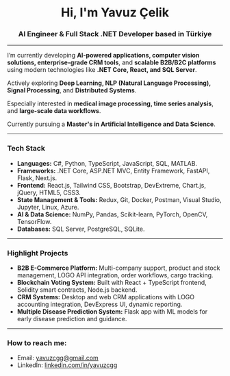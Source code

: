 <h1 align="center">Hi, I'm Yavuz Çelik</h1>
<h3 align="center">AI Engineer & Full Stack .NET Developer based in Türkiye</h3>

---

I’m currently developing **AI-powered applications, computer vision solutions, enterprise-grade CRM tools**, and **scalable B2B/B2C platforms** using modern technologies like **.NET Core, React, and SQL Server**.

Actively exploring **Deep Learning, NLP (Natural Language Processing), Signal Processing**, and **Distributed Systems**.

Especially interested in **medical image processing, time series analysis**, and **large-scale data workflows**.

Currently pursuing a **Master's in Artificial Intelligence and Data Science**.

---

### Tech Stack

-  **Languages:** C#, Python, TypeScript, JavaScript, SQL, MATLAB.  
-  **Frameworks:** .NET Core, ASP.NET MVC, Entity Framework, FastAPI, Flask, Next.js.  
-  **Frontend:** React.js, Tailwind CSS, Bootstrap, DevExtreme, Chart.js, jQuery, HTML5, CSS3.  
-  **State Management & Tools:** Redux, Git, Docker, Postman, Visual Studio, Jupyter, Linux, Azure.  
-  **AI & Data Science:** NumPy, Pandas, Scikit-learn, PyTorch, OpenCV, TensorFlow.  
-  **Databases:** SQL Server, PostgreSQL, SQLite.

---

### Highlight Projects

- **B2B E-Commerce Platform:** Multi-company support, product and stock management, LOGO API integration, order workflows, cargo tracking.  
- **Blockchain Voting System:** Built with React + TypeScript frontend, Solidity smart contracts, Node.js backend.  
- **CRM Systems:** Desktop and web CRM applications with LOGO accounting integration, DevExpress UI, dynamic reporting.
- **Multiple Disease Prediction System:** Flask app with ML models for early disease prediction and guidance.

---

### How to reach me:

- Email: yavuzcgg@gmail.com  
- LinkedIn: [linkedin.com/in/yavuzcgg](https://linkedin.com/in/yavuzcgg)
